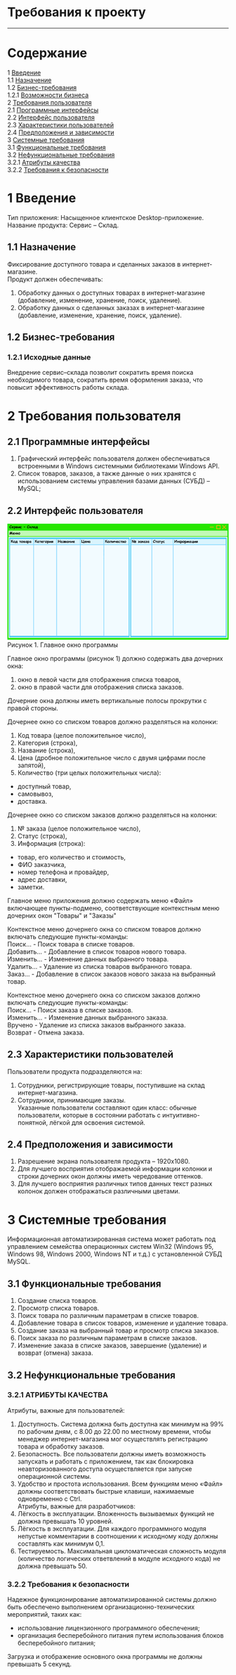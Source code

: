 # Требования к проекту
---

# Содержание
1 [Введение](#intro)  
1.1 [Назначение](#appointment)  
1.2 [Бизнес-требования](#business_requirements)  
1.2.1 [Возможности бизнеса](#business_opportunities)  
2 [Требования пользователя](#user_requirements)  
2.1 [Программные интерфейсы](#software_interfaces)  
2.2 [Интерфейс пользователя](#user_interface)  
2.3 [Характеристики пользователей](#user_specifications)  
2.4 [Предположения и зависимости](#assumptions_and_dependencies)  
3 [Системные требования](#system_requirements)  
3.1 [Функциональные требования](#functional_requirements)  
3.2 [Нефункциональные требования](#non-functional_requirements)  
3.2.1 [Атрибуты качества](#quality_attributes)  
3.2.2 [Требования к безопасности](#security_requirements)  

<a name="intro"/>

# 1 Введение

Тип приложения: Насыщенное клиентское Desktop-приложение.  
Название продукта: Сервис – Склад.

<a name="appointment"/>

## 1.1 Назначение
Фиксирование доступного товара и сделанных заказов в интернет-магазине.  
Продукт должен обеспечивать:  
1) Обработку данных о доступных товарах в интернет-магазине (добавление, изменение, хранение, поиск, удаление).  
2) Обработку данных о сделанных заказах в интернет-магазине (добавление, изменение, хранение, поиск, удаление).

<a name="business_requirements"/>

## 1.2 Бизнес-требования

<a name="business_opportunities"/>

### 1.2.1 Исходные данные
Внедрение сервис–склада позволит сократить время поиска необходимого товара, сократить время оформления заказа, что повысит эффективность работы склада.

<a name="user_requirements"/>

# 2 Требования пользователя

<a name="software_interfaces"/>

## 2.1 Программные интерфейсы

1. Графический интерфейс пользователя должен обеспечиваться встроенными в Windows системными библиотеками Windows API.
2. Список товаров, заказов, а также данные о них хранятся с использованием системы управления базами данных (СУБД) – MySQL;

<a name="user_interface"/>

## 2.2 Интерфейс пользователя
 
![Главное окно программы](/Images/MainForm.png)  
Рисунок 1. Главное окно программы

Главное окно программы (рисунок 1) должно содержать два дочерних окна:  
1. окно в левой части для отображения списка товаров,  
2. окно в правой части для отображения списка заказов.  

Дочерние окна должны иметь вертикальные полосы прокрутки с правой стороны.  

Дочернее окно со списком товаров должно разделяться на колонки:  
1. Код товара (целое положительное число),  
2. Категория (строка),  
3. Название (строка),  
4. Цена (дробное положительное число с двумя цифрами после запятой),  
5. Количество (три целых положительных числа):  
- доступный товар,  
- самовывоз,  
- доставка.

Дочернее окно со списком заказов должно разделяться на колонки:  
1. № заказа (целое положительное число),  
2. Статус (строка),  
3. Информация (строка):  
- товар, его количество и стоимость,  
- ФИО заказчика,  
- номер телефона и провайдер,  
- адрес доставки,  
- заметки.

Главное меню приложения должно содержать меню «Файл» включающее пункты-подменю, соответствующие контекстным меню дочерних окон "Товары" и "Заказы"

Контекстное меню дочернего окна со списком товаров должно включать следующие пункты-команды:  
Поиск…		- Поиск товара в списке товаров.  
Добавить…	- Добавление в список товаров нового товара.  
Изменить…	- Изменение данных выбранного товара.  
Удалить…	- Удаление из списка товаров выбранного товара.  
Заказ…		- Добавление в список заказов нового заказа на выбранный товар.

Контекстное меню дочернего окна со списком заказов должно включать следующие пункты-команды:  
Поиск…		- Поиск заказа в списке заказов.  
Изменить…	- Изменение данных выбранного заказа.  
Вручено		- Удаление из списка заказов выбранного заказа.  
Возврат		- Отмена заказа.

<a name="user_specifications"/>

## 2.3 Характеристики пользователей
Пользователи продукта подразделяются на:  
1. Сотрудники, регистрирующие товары, поступившие на склад интернет-магазина.  
2. Сотрудники, принимающие заказы.  
Указанные пользователи составляют один класс: обычные пользователи, которые в состоянии работать с интуитивно-понятной, лёгкой для освоения системой.

<a name="assumptions_and_dependencies"/>

## 2.4 Предположения и зависимости
1. Разрешение экрана пользователя продукта – 1920x1080.  
2. Для лучшего восприятия отображаемой информации колонки и строки дочерних окон должны иметь чередование оттенков.  
3. Для лучшего восприятия различных типов данных текст разных колонок должен отображаться различными цветами.

<a name="system_requirements"/>

# 3 Системные требования
Информационная автоматизированная система может работать под управлением семейства операционных систем Win32 (Windows 95, Windows 98, Windows 2000, Windows NT и т.д.) с установленной СУБД MySQL.

<a name="functional_requirements"/>

## 3.1 Функциональные требования
1. Создание списка товаров.  
2. Просмотр списка товаров.  
3. Поиск товара по различным параметрам в списке товаров.  
4. Добавление товара в список товаров, изменение и удаление товара.  
5. Создание заказа на выбранный товар и просмотр списка заказов.  
6. Поиск заказа по различным параметрам в списке заказов.  
7. Изменение заказа в списке заказов, завершение (удаление) и возврат (отмена) заказа.

<a name="non-functional_requirements"/>

## 3.2 Нефункциональные требования

<a name="quality_attributes"/>

### 3.2.1 АТРИБУТЫ КАЧЕСТВА
Атрибуты, важные для пользователей:  
1. Доступность. Система должна быть доступна как минимум на 99% по рабочим дням, с 8.00 до 22.00 по местному времени, чтобы менеджер интернет-магазина мог осуществлять регистрацию товара и обработку заказов.  
2. Безопасность. Все пользователи должны иметь возможность запускать и работать с приложением, так как блокировка неавторизованного доступа осуществляется при запуске операционной системы.  
3. Удобство и простота использования. Всем функциям меню «Файл» должны соответствовать быстрые клавиши, нажимаемые одновременно с Ctrl.  
Атрибуты, важные для разработчиков:  
1. Лёгкость в эксплуатации. Вложенность вызываемых функций не должна превышать 10 уровней.  
2. Лёгкость в эксплуатации. Для каждого программного модуля непустые комментарии в соотношении к исходному коду должны составлять как минимум 0,1.  
3. Тестируемость. Максимальная цикломатическая сложность модуля (количество логических ответвлений в модуле исходного кода) не должна превышать 50.

<a name="security_requirements"/>

### 3.2.2 Требования к безопасности
Надежное функционирование автоматизированной системы должно быть обеспечено выполнением организационно-технических мероприятий, таких как:
- использование лицензионного программного обеспечения;
- организация бесперебойного питания путем использования блоков бесперебойного питания;

Загрузка и отображение основного окна программы не должны превышать 5 секунд.
